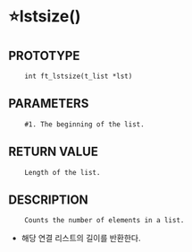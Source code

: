 ⭐lstsize()
===================

PROTOTYPE
----------
        int ft_lstsize(t_list *lst)

PARAMETERS
----------
        #1. The beginning of the list.
        
RETURN VALUE
-----------
        Length of the list.
        
DESCRIPTION
-----------
        Counts the number of elements in a list.

* 해당 연결 리스트의 길이를 반환한다.   
</br>
</br>
</br>
</br>
</br>
